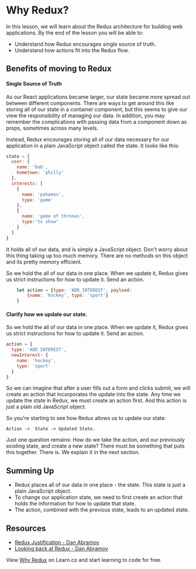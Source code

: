 Why Redux?
==============

In this lesson, we will learn about the Redux architecture for building web applications. By the end of the lesson you will be able to:

* Understand how Redux encourages single source of truth.
* Understand how actions fit into the Redux flow.

## Benefits of moving to Redux

#### Single Source of Truth

  As our React applications became larger, our state became more spread out between different  components. There are ways to get around this like storing all of our state in a container component, but this seems to give our view the responsibility of managing our data. In addition, you may remember the complications with passing data from a component down as props, sometimes across many levels.

Instead, Redux encourages storing all of our data necessary for our application in a plain JavaScript object called the state. It looks like this:

  ```javascript
  state = {
    user: {
      name: 'bob',
      hometown: 'philly'
    },
    interests: [
      {
        name: 'pokemon',
        type: 'game'
      },
      {
        name: 'game of thrones',
        type:'tv show'
      }
    ]
  }
  ```

It holds all of our data, and is simply a JavaScript object. Don't worry about this thing taking up too much memory. There are no methods on this object and its pretty memory efficient.

So we hold the all of our data in one place. When we update it, Redux gives us strict instructions for how to update it. Send an action.  

```javascript
	let action = {type: 'ADD_INTEREST', payload:
		{name: 'hockey', type: 'sport'}
	}
```


#### Clarify how we update our state.

  So we hold the all of our data in one place. When we update it, Redux gives us strict instructions for how to update it. Send an action.  

  ```javascript
  action = {
    type: 'ADD_INTEREST',
    newInterest: {
      name: 'hockey',
      type: 'sport'
    }
  }
  ```

So we can imagine that after a user fills out a form and clicks submit, we will create an action that incorporates the update into the state. Any time we update the state in Redux, we must create an action first. And this action is just a plain old JavaScript object.

  So you're starting to see how Redux allows us to update our state:

  `Action ->  State -> Updated State.`

  Just one question remains: How do we take the action, and our previously existing state, and create a new state? There must be something that puts this together. There is. We explain it in the next section.

## Summing Up

* Redux places all of our data in one place - the state.  This state is just a plain JavaScript object.
* To change our application state, we need to first create an action that holds the information for how to update that state.
* The action, combined with the previous state, leads to an updated state.

## Resources
* [Redux Justification - Dan Abramov](https://www.youtube.com/watch?v=xsSnOQynTHs)
* [Looking back at Redux - Dan Abramov](https://www.youtube.com/watch?v=uvAXVMwHJXU)

<p class='util--hide'>View <a href='https://learn.co/lessons/why-redux'>Why Redux</a> on Learn.co and start learning to code for free.</p>

